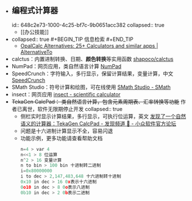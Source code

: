 - ## 编程式计算器
  id:: 648c2e73-1000-4c25-bf7c-9b0651acc382
  collapsed:: true
	- [[办公技能]]
- collapsed:: true
  #+BEGIN_TIP
  信息检索
  #+END_TIP
	- [OpalCalc Alternatives: 25+ Calculators and similar apps | AlternativeTo](https://alternativeto.net/software/opalcalc/)
- calctus：内置进制转换、日期、**颜色转换**等实用函数 [shapoco/calctus](https://github.com/shapoco/calctus)
- NumPad：网页应用，类自然语言计算 [NumPad](https://numpad.io/)
- SpeedCrunch：字符输入，多行显示，保留计算结果，变量计算，中文 [SpeedCrunch](https://heldercorreia.bitbucket.io/speedcrunch/)
- SMath Studio：符号计算和绘图，可在线使用 [SMath Studio - SMath](https://en.smath.com/view/SMathStudio/summary)
- insect：网页应用 [insect - scientific calculator](https://insect.sh/)
- ~~TekaGen CalcPad： 类自然语言计算，包含元素周期表、汇率转换等功能~~ 作者已离世，软件无限期停止开发
  collapsed:: true
	- 侧栏实时显示计算结果，多行显示，可执行位运算，英文 [发现了一个自然语义的计算器：TekaGen CalcPad - 发现频道 🔎 - 小众软件官方论坛](https://meta.appinn.net/t/topic/16843/7)
	- 问题是十六进制计算显示不全，容易闪退
	- 功能示例，更多功能请查看帮助文档
	  ``` C
	  n=4 > var 4
	  n<<1 > 8 位运算
	  n^2 > 16 变量计算
	  n to bin > 100 bin 十进制转二进制
	  i=0x80000000
	  i to dec > 2,147,483,648 十六进制转十进制
	  0x10 in dec > 16 0x表示十六进制
	  0o10 in dec > 8 0o表示八进制
	  0b10 in dec > 2 0b表示二进制
	  ```